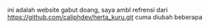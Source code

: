 ini adalah website gabut doang, saya ambl refrensi dari https://github.com/caliphdev/herta_kuru.git cuma diubah beberapa 
